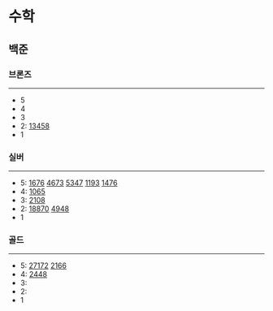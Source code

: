 # 수학
## 
## 백준

### 브론즈

---

- 5
- 4
- 3
- 2:
[13458](13458%2F13458.md)
- 1

### 실버

---

- 5:
[1676](1676%2F1676.md)
[4673](%EC%8B%A4%EB%B2%84%2F4673%2F4673.md)
[5347](%EC%8B%A4%EB%B2%84%2F5347%2F5347.md)
[1193](%EC%8B%A4%EB%B2%84%2F1193%2F1193.md)
[1476](%EC%8B%A4%EB%B2%84%2F1476%2F1476.md)
- 4:
[1065](1065%2F1065.md)
- 3:
[2108](%EC%8B%A4%EB%B2%84%2F2108%2F2108.md)
- 2:
[18870](%EC%8B%A4%EB%B2%84%2F18870%2F18870.md)
[4948](%EC%8B%A4%EB%B2%84%2F4948%2F4948.md)
- 1

### 골드

---

- 5: 
[27172](27172%2F27172.md)
[2166](%EA%B8%B0%ED%95%98%ED%95%99%2F2166%2F2166.md)
- 4:
[2448](%EA%B8%B0%ED%95%98%ED%95%99%2F2448%2F2448.md)
- 3:
- 2:
- 1

